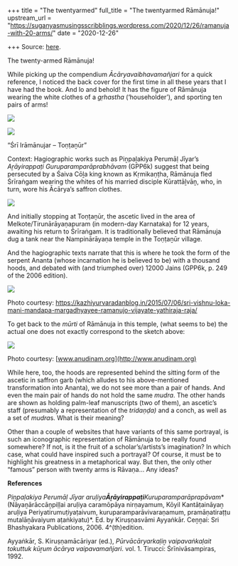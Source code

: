 +++
title = "The twentyarmed"
full_title = "The twentyarmed Rāmānuja!"
upstream_url = "https://suganyasmusingsscribblings.wordpress.com/2020/12/26/ramanuja-with-20-arms/"
date = "2020-12-26"

+++
Source: [here](https://suganyasmusingsscribblings.wordpress.com/2020/12/26/ramanuja-with-20-arms/).

The twenty-armed Rāmānuja!

While picking up the compendium *Ācāryavaibhavamañjari* for a quick reference, I noticed the back cover for the first time in all these years that I have had the book. And lo and behold! It has the figure of Rāmānuja wearing the white clothes of a *gṛhastha* (‘householder’), and sporting ten pairs of arms!

![](https://suganyasmusingsscribblings.files.wordpress.com/2020/12/img_20201226_0828083.jpg?w=677)

![](https://suganyasmusingsscribblings.files.wordpress.com/2020/12/img_20201223_082137.jpg?w=768)

“Śrī Irāmānujar – Toṇṭaṉūr”

Context: Hagiographic works such as Piṉpaḻakiya Perumāḷ Jīyar’s *Aṟāyirappaṭi Guruparamparāprabhāvam* (GPP6k) suggest that being persecuted by a Śaiva Cōḻa king known as Kṛmikaṇṭha, Rāmānuja fled Śrīraṅgam wearing the whites of his married disciple Kūrattāḻvāṉ, who, in turn, wore his Ācārya’s saffron clothes.

![](https://suganyasmusingsscribblings.files.wordpress.com/2020/12/screenshot-2020-12-26-at-4.38.05-pm.png?w=672)

And initially stopping at Toṇṭaṉūr, the ascetic lived in the area of Melkote/Tirunārāyaṇapuram (in modern-day Karnataka) for 12 years, awaiting his return to Śrīraṅgam. It is traditionally believed that Rāmānuja dug a tank near the Nampinārāyaṇa temple in the Toṇṭaṉūr village.

And the hagiographic texts narrate that this is where he took the form of the serpent Ananta (whose incarnation he is believed to be) with a thousand hoods, and debated with (and triumphed over) 12000 Jains (GPP6k, p. 249 of the 2006 edition).

![](https://suganyasmusingsscribblings.files.wordpress.com/2020/12/mudali-vaibhav-2.jpg?w=706)

Photo courtesy: <https://kazhiyurvaradanblog.in/2015/07/06/sri-vishnu-loka-mani-mandapa-margadhyayee-ramanujo-vijayate-yathiraja-raja/>

To get back to the *mūrti* of Rāmānuja in this temple, (what seems to be) the actual one does not exactly correspond to the sketch above:

![](https://suganyasmusingsscribblings.files.wordpress.com/2020/12/thondanur.jpg?w=275)

Photo courtesy: [www.anudinam.org](http://www.anudinam.org)

While here, too, the hoods are represented behind the sitting form of the ascetic in saffron garb (which alludes to his above-mentioned transformation into Ananta), we do not see more than a pair of hands. And even the main pair of hands do not hold the same *mudra*. The other hands are shown as holding palm-leaf manuscripts (two of them), an ascetic’s staff (presumably a representation of the *tridaṇḍa)* and a conch, as well as a set of *mudra*s. What is their meaning?

Other than a couple of websites that have variants of this same portrayal, is such an iconographic representation of Rāmānuja to be really found somewhere? If not, is it the fruit of a scholar’s/artists’s imagination? In which case, what could have inspired such a portrayal? Of course, it must be to highlight his greatness in a metaphorical way. But then, the only other “famous” person with twenty arms is Rāvaṇa… Any ideas?

**References**

*Piṉpaḷakiya Perumāḷ Jīyar aruḷiya**Āṟāyirappaṭi**Kuruparamparāprapāvam**(Nāyaṉārāccāṉpiḷḷai aruḷiya caramōpāya nirṇayamum, Kōyil Kantāṭaināyaṉ aruḷiya Periyatirumuṭiyaṭaivum, kuruparamparāvivaraṇamum, pramāṇatiraṭṭu mutalāṉāvaiyum aṭaṅkiyatu)*. Ed. by Kiruṣṇasvāmi Ayyaṅkār. Ceṉṉai: Sri Bhashyakara Publications, 2006. 4^(th)edition.

Ayyaṅkār, S. Kiruṣṇamācāriyar (ed.), *Pūrvācāryarkaḷiṉ vaipavaṅkaḷait tokuttuk kūṟum ācārya vaipavamañjari*. vol. 1. Tirucci: Śrīnivāsampiras, 1992.
